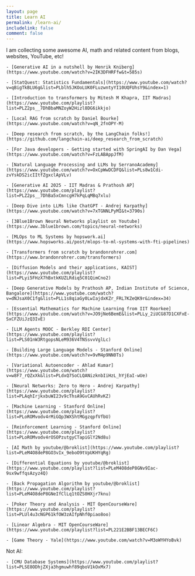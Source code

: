 ```yaml
---
layout: page
title: Learn AI
permalink: /learn-ai/
includelink: false
comment: false
---
```


<div class="row content">
    <div class="col-12">
    I am collecting some awesome AI, math and related content from blogs, websites, YouTube, etc!
    
    - [Generative AI in a nutshell by Henrik Kniberg](https://www.youtube.com/watch?v=2IK3DFHRFfw&t=585s)
      
    - [StatQuest: Statistics Fundamentals](https://www.youtube.com/watch?v=qBigTkBLU6g&list=PLblh5JKOoLUK0FLuzwntyYI10UQFUhsY9&index=1)
      
    - [Introduction to transformers by Mitesh M Khapra, IIT Madras](https://www.youtube.com/playlist?list=PLZ2ps__7DhBbaMNZoyW2Hizl8DG6ikkjo)
    
    - [Local RAG from scratch by Daniel Bourke](https://www.youtube.com/watch?v=qN_2fnOPY-M)
    
    - [Deep research from scratch, by the LangChain folks!](https://github.com/langchain-ai/deep_research_from_scratch)
    
    - [For Java developers - Getting started with SpringAI by Dan Vega](https://www.youtube.com/watch?v=FzLABAppJfM)
    
    - [Natural Language Processing and LLMs by SerranoAcademy](https://www.youtube.com/watch?v=OxCpWwDCDFQ&list=PLs8w1Cdi-zvYskDS2icIItfZgxclApVLv)
    
    - [Generative AI 2025 - IIT Madras & Prathosh AP](https://www.youtube.com/playlist?list=PLZ2ps__7DhBa5xCmncgH7kPqLqMBq7xlu)
    
    - [Deep Dive into LLMs like ChatGPT - Andrej Karpathy](https://www.youtube.com/watch?v=7xTGNNLPyMI&t=3790s)
    
    - [3Blue1Brown Neural Networks playlist on Youtube](https://www.3blue1brown.com/topics/neural-networks)
    
    - [MLOps to ML Systems by hopswork.ai](https://www.hopsworks.ai/post/mlops-to-ml-systems-with-fti-pipelines)
    
    - [Transformers from scratch by brandonrohrer.com](https://www.brandonrohrer.com/transformers)
    
    - [Diffusion Models and their applications, KAIST](https://www.youtube.com/playlist?list=PLyi5FHzX7hBxtkKUZLRdiq5C01QimCno2)
    
    - [Deep Generative Models by Prathosh AP, Indian Institute of Science, Bangalore](https://www.youtube.com/watch?v=dNJsaX0C1fg&list=PLL1s8qiaGy0LwIajdxKZr_FRL7KZeQK9r&index=34)
    
    - [Essential Mathematics for Machine Learning from IIT Roorkee](https://www.youtube.com/watch?v=JO9jNe6BemE&list=PLLy_2iUCG87D1CXFxE-SxCFZUiJzQ3IvE)
    
    - [LLM Agents MOOC - Berkley RDI Center](https://www.youtube.com/playlist?list=PLS01nW3RtgopsNLeM936V4TNSsvvVglLc)
    
    - [Building Large Language Models - Stanford Online](https://www.youtube.com/watch?v=9vM4p9NN0Ts)
    
    - [Variational Autoencoder - Ahlad Kumar](https://www.youtube.com/watch?v=w8F7_rQZxXk&list=PLdxQ7SoCLQANizknbIiHzL_hYjEaI-wUe)
    
    - [Neural Networks: Zero to Hero - Andrej Karpathy](https://www.youtube.com/playlist?list=PLAqhIrjkxbuWI23v9cThsA9GvCAUhRvKZ)
    
    - [Machine Learning - Stanford Online](https://www.youtube.com/playlist?list=PLoROMvodv4rMiGQp3WXShtMGgzqpfVfbU)
    
    - [Reinforcement Learning - Stanford Online](https://www.youtube.com/playlist?list=PLoROMvodv4rOSOPzutgyCTapiGlY2Nd8u)
    
    - [AI Math by youtube/@broklist](https://www.youtube.com/playlist?list=PLeM4O8deP8GO3vIx_9eboO9tVpUKHYqRg)
    
    - [Differential Equations by youtube/@broklist](https://www.youtube.com/playlist?list=PLeM4O8deP8GNv9Iac-9sx9wffqsAzyz4Q)
    
    - [Back Propagation Algorithm by youtube/@broklist](https://www.youtube.com/playlist?list=PLeM4O8deP8GNeIfClLq1tOZS0HXjr7knu)
    
    - [Poker Theory and Analysis - MIT OpenCourseWare](https://www.youtube.com/playlist?list=PLUl4u3cNGP61kfOW3zAIfpNhf0piao8oo)
    
    - [Linear Algebra - MIT OpenCourseWare](https://www.youtube.com/playlist?list=PL221E2BBF13BECF6C)
    
    - [Game Theory - Yale](https://www.youtube.com/watch?v=M3oWYHYoBvk)
        
  Not AI:
    
    - [CMU Database Systems](https://www.youtube.com/playlist?list=PLSE8ODhjZXja3hgmuwhf89qboV1kOxMx7)
    
  </div>
</div>
